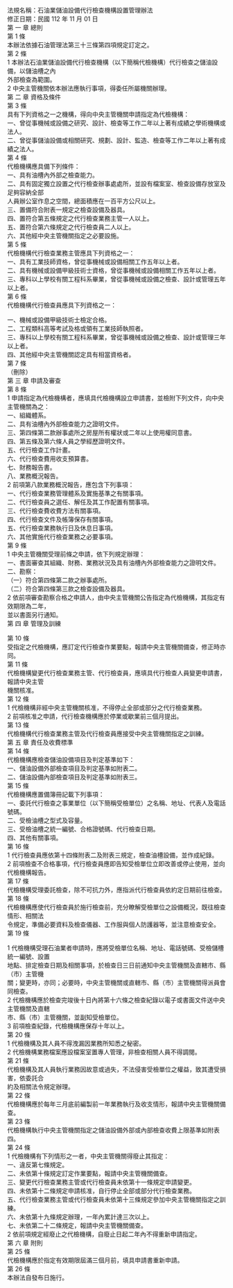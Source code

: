 法規名稱：石油業儲油設備代行檢查機構設置管理辦法  
修正日期：民國 112 年 11 月 01 日  
第 一 章 總則  
第 1 條  
本辦法依據石油管理法第三十三條第四項規定訂定之。  
第 2 條  
1 本辦法石油業儲油設備代行檢查機構（以下簡稱代檢機構）代行檢查之儲油設備，以儲油槽之內  
外部檢查為範圍。  
2 中央主管機關依本辦法應執行事項，得委任所屬機關辦理。  
第 二 章 資格及條件  
第 3 條  
具有下列資格之一之機構，得向中央主管機關申請指定為代檢機構：  
一、曾從事機械或設備之研究、設計、檢查等工作二年以上著有成績之學術機構或法人。  
二、曾從事儲油設備或相關研究、規劃、設計、監造、檢查等工作二年以上著有成績之法人。  
第 4 條  
代檢機構應具備下列條件：  
一、具有油槽內外部之檢查能力。  
二、具有固定獨立設置之代行檢查辦事處處所，並設有檔案室、檢查設備存放室及足夠容納全部  
人員辦公室作息之空間，總面積應在一百平方公尺以上。  
三、置備符合附表一規定之檢查設備及器具。  
四、置符合第五條規定之代行檢查業務主管一人以上。  
五、置符合第六條規定之代行檢查員二人以上。  
六、其他經中央主管機關指定之必要設施。  
第 5 條  
代檢機構代行檢查業務主管應具下列資格之一：  
一、具有工業技師資格，曾從事機械或設備相關工作五年以上者。  
二、具有機械或設備甲級技術士資格，曾從事機械或設備相關工作五年以上者。  
三、專科以上學校有關工程科系畢業，曾從事機械或設備之檢查、設計或管理五年以上者。  
第 6 條  
代檢機構代行檢查員應具下列資格之一：  


一、機械或設備甲級技術士檢定合格。  
二、工程類科高等考試及格或領有工業技師執照者。  
三、專科以上學校有關工程科系畢業，曾從事機械或設備之檢查、設計或管理三年以上者。  
四、其他經中央主管機關認定具有相當資格者。  
第 7 條  
（刪除）  
第 三 章 申請及審查  
第 8 條  
1 申請指定為代檢機構者，應填具代檢機構設立申請書，並檢附下列文件，向中央主管機關為之：  
一、組織體系。  
二、具有油槽內外部檢查能力之證明文件。  
三、第四條第二款辦事處所之房屋所有權狀或二年以上使用權同意書。  
四、第五條及第六條人員之學經歷證明文件。  
五、代行檢查工作計畫。  
六、代行檢查費用收支預算書。  
七、財務報告書。  
八、業務概況報告。  
2 前項第八款業務概況報告，應包含下列事項：  
一、代行檢查業務管理體系及實施基準之有關事項。  
二、代行檢查員之選任、解任及其工作配置有關事項。  
三、代行檢查費收費方法有關事項。  
四、代行檢查文件及帳簿保存有關事項。  
五、代行檢查業務執行日及休息日事項。  
六、其他實施代行檢查業務之必要事項。  
第 9 條  
1 中央主管機關受理前條之申請，依下列規定辦理：  
一、書面審查其組織、財務、業務狀況及具有油槽內外部檢查能力之證明文件。  
二、勘察：  
（一）符合第四條第二款之辦事處所。  
（二）符合第四條第三款之檢查設備及器具。  
2 依前項審查勘察合格之申請人，由中央主管機關公告指定為代檢機構，其指定有效期限為二年，  
並以書面另行通知。  
第 四 章 管理及訓練  


第 10 條  
受指定之代檢機構，應訂定代行檢查作業要點，報請中央主管機關備查，修正時亦同。  
第 11 條  
代檢機構變更代行檢查業務主管、代行檢查員，應填具代行檢查人員變更申請書，報請中央主管  
機關核准。  
第 12 條  
1 代檢機構非經中央主管機關核准，不得停止全部或部分之代行檢查業務。  
2 前項核准之申請，代行檢查機構應於停業或歇業前三個月提出。  
第 13 條  
代檢機構代行檢查業務主管及代行檢查員應接受中央主管機關指定之訓練。  
第 五 章 責任及收費標準  
第 14 條  
代檢機構應檢查儲油設備項目及判定基準如下：  
一、儲油設備外部檢查項目及判定基準如附表二。  
二、儲油設備內部檢查項目及判定基準如附表三。  
第 15 條  
代檢機構應置備簿冊記載下列事項：  
一、委託代行檢查之事業單位（以下簡稱受檢單位）之名稱、地址、代表人及電話號碼。  
二、受檢油槽之型式及容量。  
三、受檢油槽之統一編號、合格證號碼、代行檢查日期。  
四、其他有關事項。  
第 16 條  
1 代行檢查員應依第十四條附表二及附表三規定，檢查油槽設備，並作成紀錄。  
2 前項檢查不合格事項，代行檢查員應即告知受檢單位立即改善或停止使用，並向代檢機構報告。  
第 17 條  
代檢機構受理委託檢查，除不可抗力外，應指派代行檢查員依約定日期前往檢查。  
第 18 條  
代檢機構應使代行檢查員於施行檢查前，充分瞭解受檢單位之設備概況，既往檢查情形、相關法  
令規定，準備必要資料及檢查儀器、工作服與個人防護器等，並注意檢查安全。  
第 19 條  


1 代檢機構受理石油業者申請時，應將受檢單位名稱、地址、電話號碼、受檢儲槽統一編號、設置  
地點、排定檢查日期及相關事項，於檢查日三日前通知中央主管機關及直轄市、縣（市）主管機  
關；變更時，亦同；必要時，中央主管機關或直轄市、縣（市）主管機關得派員會同檢查。  
2 代檢機構應於檢查完竣後十日內將第十六條之檢查紀錄以電子或書面文件送中央主管機關及直轄  
市、縣（市）主管機關，並副知受檢單位。  
3 前項檢查紀錄，代檢機構應保存十年以上。  
第 20 條  
1 代檢機構及其人員不得洩漏因業務所知悉之秘密。  
2 代檢機構業務檔案應設檔案室置專人管理，非檢查相關人員不得調閱。  
第 21 條  
代檢機構及其人員執行業務因故意或過失，不法侵害受檢單位之權益，致其遭受損害，依委託合  
約及相關法令規定辦理。  
第 22 條  
代檢機構應於每年三月底前編製前一年業務執行及收支情形，報請中央主管機關備查。  
第 23 條  
代檢機構執行中央主管機關指定之儲油設備外部或內部檢查收費上限基準如附表四。  
第 24 條  
1 代檢機構有下列情形之一者，中央主管機關得廢止其指定：  
一、違反第七條規定。  
二、未依第十條規定訂定作業要點，報請中央主管機關備查。  
三、變更代行檢查業務主管或代行檢查員未依第十一條規定申請變更。  
四、未依第十二條規定申請核准，自行停止全部或部分代行檢查業務。  
五、代行檢查業務主管或代行檢查員未依第十三條規定參加中央主管機關指定之訓練。  
六、未依第十九條規定辦理，一年內累計達三次以上。  
七、未依第二十二條規定，報請中央主管機關備查。  
2 依前項規定經廢止之代檢機構，自廢止日起二年內不得重新申請指定。  
第 六 章 附則  
第 25 條  
代檢機構應於指定有效期限屆滿三個月前，填具申請書重新申請。  
第 26 條  
本辦法自發布日施行。  


